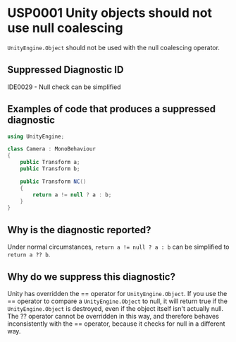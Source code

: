 # USP0001 Unity objects should not use null coalescing

`UnityEngine.Object` should not be used with the null coalescing operator.

## Suppressed Diagnostic ID

IDE0029 - Null check can be simplified

## Examples of code that produces a suppressed diagnostic
```csharp
using UnityEngine;

class Camera : MonoBehaviour
{
	public Transform a;
	public Transform b;

	public Transform NC()
	{
		return a != null ? a : b;
	}
}
```

## Why is the diagnostic reported?

Under normal circumstances, `return a != null ? a : b` can be simplified to `return a ?? b`.

## Why do we suppress this diagnostic?

Unity has overridden the == operator for `UnityEngine.Object`. If you use the == operator to compare a `UnityEngine.Object` to null, it will return true if the `UnityEngine.Object` is destroyed, even if the object itself isn't actually null. The ?? operator cannot be overridden in this way, and therefore behaves inconsistently with the == operator, because it checks for null in a different way.